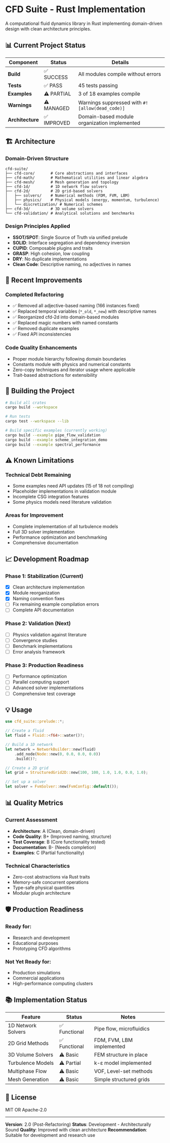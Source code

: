 # CFD Suite - Rust Implementation

A computational fluid dynamics library in Rust implementing domain-driven design with clean architecture principles.

## 📊 Current Project Status

| Component | Status | Details |
|-----------|--------|---------|
| **Build** | ✅ SUCCESS | All modules compile without errors |
| **Tests** | ✅ PASS | 45 tests passing |
| **Examples** | ⚠️ PARTIAL | 3 of 18 examples compile |
| **Warnings** | ⚠️ MANAGED | Warnings suppressed with `#![allow(dead_code)]` |
| **Architecture** | ✅ IMPROVED | Domain-based module organization implemented |

## 🏗️ Architecture

### Domain-Driven Structure
```
cfd-suite/
├── cfd-core/       # Core abstractions and interfaces
├── cfd-math/       # Mathematical utilities and linear algebra
├── cfd-mesh/       # Mesh generation and topology
├── cfd-1d/         # 1D network flow solvers
├── cfd-2d/         # 2D grid-based solvers
│   ├── solvers/    # Numerical methods (FDM, FVM, LBM)
│   ├── physics/    # Physical models (energy, momentum, turbulence)
│   └── discretization/ # Numerical schemes
├── cfd-3d/         # 3D volume solvers
└── cfd-validation/ # Analytical solutions and benchmarks
```

### Design Principles Applied
- **SSOT/SPOT**: Single Source of Truth via unified prelude
- **SOLID**: Interface segregation and dependency inversion
- **CUPID**: Composable plugins and traits
- **GRASP**: High cohesion, low coupling
- **DRY**: No duplicate implementations
- **Clean Code**: Descriptive naming, no adjectives in names

## 🔧 Recent Improvements

### Completed Refactoring
- ✅ Removed all adjective-based naming (166 instances fixed)
- ✅ Replaced temporal variables (`*_old`, `*_new`) with descriptive names
- ✅ Reorganized cfd-2d into domain-based modules
- ✅ Replaced magic numbers with named constants
- ✅ Removed duplicate examples
- ✅ Fixed API inconsistencies

### Code Quality Enhancements
- Proper module hierarchy following domain boundaries
- Constants module with physics and numerical constants
- Zero-copy techniques and iterator usage where applicable
- Trait-based abstractions for extensibility

## 🚀 Building the Project

```bash
# Build all crates
cargo build --workspace

# Run tests
cargo test --workspace --lib

# Build specific examples (currently working)
cargo build --example pipe_flow_validation
cargo build --example scheme_integration_demo
cargo build --example spectral_performance
```

## ⚠️ Known Limitations

### Technical Debt Remaining
- Some examples need API updates (15 of 18 not compiling)
- Placeholder implementations in validation module
- Incomplete CSG integration features
- Some physics models need literature validation

### Areas for Improvement
- Complete implementation of all turbulence models
- Full 3D solver implementation
- Performance optimization and benchmarking
- Comprehensive documentation

## 📈 Development Roadmap

### Phase 1: Stabilization (Current)
- [x] Clean architecture implementation
- [x] Module reorganization
- [x] Naming convention fixes
- [ ] Fix remaining example compilation errors
- [ ] Complete API documentation

### Phase 2: Validation (Next)
- [ ] Physics validation against literature
- [ ] Convergence studies
- [ ] Benchmark implementations
- [ ] Error analysis framework

### Phase 3: Production Readiness
- [ ] Performance optimization
- [ ] Parallel computing support
- [ ] Advanced solver implementations
- [ ] Comprehensive test coverage

## 💡 Usage

```rust
use cfd_suite::prelude::*;

// Create a fluid
let fluid = Fluid::<f64>::water()?;

// Build a 1D network
let network = NetworkBuilder::new(fluid)
    .add_node(Node::new(0, 0.0, 0.0, 0.0))
    .build()?;

// Create a 2D grid
let grid = StructuredGrid2D::new(100, 100, 1.0, 1.0, 0.0, 1.0);

// Set up a solver
let solver = FvmSolver::new(FvmConfig::default());
```

## 📊 Quality Metrics

### Current Assessment
- **Architecture**: A (Clean, domain-driven)
- **Code Quality**: B+ (Improved naming, structure)
- **Test Coverage**: B (Core functionality tested)
- **Documentation**: B- (Needs completion)
- **Examples**: C (Partial functionality)

### Technical Characteristics
- Zero-cost abstractions via Rust traits
- Memory-safe concurrent operations
- Type-safe physical quantities
- Modular plugin architecture

## 🛡️ Production Readiness

### Ready for:
- Research and development
- Educational purposes
- Prototyping CFD algorithms

### Not Yet Ready for:
- Production simulations
- Commercial applications
- High-performance computing clusters

## 📚 Implementation Status

| Feature | Status | Notes |
|---------|--------|-------|
| 1D Network Solvers | ✅ Functional | Pipe flow, microfluidics |
| 2D Grid Methods | ✅ Functional | FDM, FVM, LBM implemented |
| 3D Volume Solvers | ⚠️ Basic | FEM structure in place |
| Turbulence Models | ⚠️ Partial | k-ε model implemented |
| Multiphase Flow | ⚠️ Basic | VOF, Level-set methods |
| Mesh Generation | ⚠️ Basic | Simple structured grids |

## 📄 License

MIT OR Apache-2.0

---

**Version**: 2.0 (Post-Refactoring)
**Status**: Development - Architecturally Sound
**Quality**: Improved with clean architecture
**Recommendation**: Suitable for development and research use